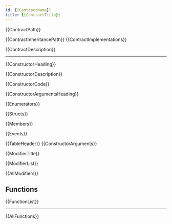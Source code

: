 ```yaml
---
id: {{ContractName}}
title: {{ContractTitle}}
---
```


{{ContractPath}}

{{ContractInheritancePath}}
{{ContractImplementations}}

{{ContractDescription}}

---

{{ConstructorHeading}}


{{ConstructorDescription}}


{{ConstructorCode}}


{{ConstructorArgumentsHeading}}


{{Enumerators}}


{{Structs}}


{{Members}}

{{Events}}

{{TableHeader}}
{{ConstructorArguments}}




{{ModifierTitle}}


{{ModifierList}}


{{AllModifiers}}


## Functions

{{FunctionList}}

---

{{AllFunctions}}
